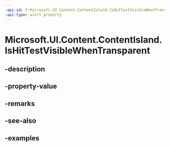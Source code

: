 ```yaml
---
-api-id: P:Microsoft.UI.Content.ContentIsland.IsHitTestVisibleWhenTransparent
-api-type: winrt property
---
```


# Microsoft.UI.Content.ContentIsland.IsHitTestVisibleWhenTransparent

<!--
public bool IsHitTestVisibleWhenTransparent { get; set; }
-->


## -description

## -property-value

## -remarks

## -see-also

## -examples


